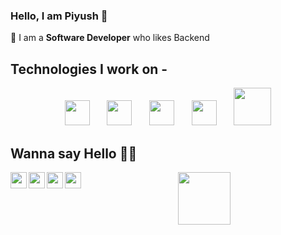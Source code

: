 ### Hello, I am Piyush 👋



🚀 I am a **Software Developer** who likes Backend <br>



## Technologies I work on - 


 <div>
  <p align="center">
  <img width="40" height="40" src="https://cdn.svgporn.com/logos/javascript.svg">
    &nbsp &nbsp &nbsp
  <img width="40" height="40" src="https://cdn.svgporn.com/logos/html-5.svg">
    &nbsp &nbsp &nbsp 
  <img width="40" height="40" src="https://cdn.svgporn.com/logos/nodejs-icon.svg">
    &nbsp &nbsp &nbsp 
  <img width="40" height="40" src="https://cdn.svgporn.com/logos/express.svg">
    &nbsp &nbsp &nbsp 
  <img height="60" width="60" src="https://cdn.svgporn.com/logos/mongodb.svg">
  </p>
</div>



## Wanna say Hello 👋👋

<p align="center">
  <a target="_blank" href="https://www.linkedin.com/in/piyushjangid21/">
    <img width="84px" src="https://cdn.svgporn.com/logos/linkedin.svg" />
  </a>
  <a target="_blank" href="https://twitter.com/piyushjangid21">
    <img align="left" width="26px" src="https://cdn.svgporn.com/logos/twitter.svg" />
  </a>
  <a target="_blank" href="https://instagram.com/piyush.21217">
    <img align="left" width="26px" src="https://cdn.svgporn.com/logos/instagram-icon.svg" />
  </a>
  <a target="_blank" href="https://www.facebook.com/piyushjangid21">
    <img align="left" width="26px" src="https://cdn.svgporn.com/logos/facebook.svg" />
  </a>
  <a href="mailto:piyushjangid212@gmail.com">
    <img align="left" width="26px" src="https://cdn.svgporn.com/logos/google-gmail.svg" />
  </a>
 </p>
